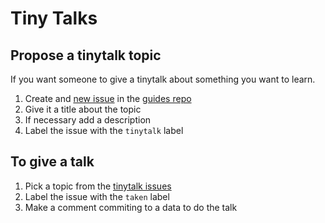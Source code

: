 Tiny Talks
========


Propose a tinytalk topic
------------------------
If you want someone to give a tinytalk about something you want to learn.

1. Create and [new issue] in the [guides repo]
1. Give it a title about the topic
1. If necessary add a description
1. Label the issue with the `tinytalk` label

To give a talk
--------------

1. Pick a topic from the [tinytalk issues]
1. Label the issue with the `taken` label
1. Make a comment commiting to a data to do the talk


[new issue]: https://github.com/platanus/guides/issues/new
[guides repo]: https://github.com/platanus/guides/issues/new
[tinytalk issues]: https://github.com/platanus/guides/issues?labels=tinytalk&page=1&state=open
